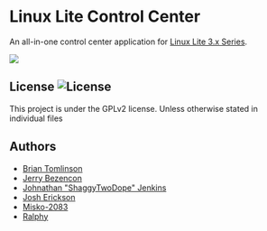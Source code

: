 Linux Lite Control Center
=================

An all-in-one control center application for [Linux Lite 3.x Series](https://linuxliteos.com).

![](https://i.imgur.com/KrgV0HW.png)

## License ![License](https://img.shields.io/badge/license-GPLv2-green.svg)

This project is under the GPLv2 license. Unless otherwise stated in individual files

## Authors
- [Brian Tomlinson](https://github.com/darthlukan)
- [Jerry Bezencon](https://github.com/linuxlite/)
- [Johnathan "ShaggyTwoDope" Jenkins](https://github.com/shaggytwodope/)
- [Josh Erickson](https://github.com/snoj)
- [Misko-2083](https://github.com/Misko-2083/)
- [Ralphy](https://github.com/ralphys/)
